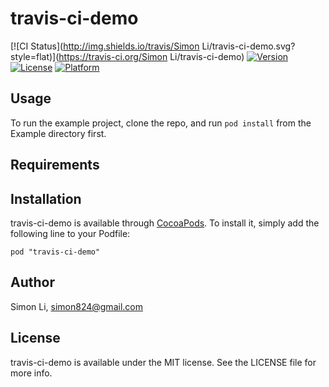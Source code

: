 # travis-ci-demo

[![CI Status](http://img.shields.io/travis/Simon Li/travis-ci-demo.svg?style=flat)](https://travis-ci.org/Simon Li/travis-ci-demo)
[![Version](https://img.shields.io/cocoapods/v/travis-ci-demo.svg?style=flat)](http://cocoadocs.org/docsets/travis-ci-demo)
[![License](https://img.shields.io/cocoapods/l/travis-ci-demo.svg?style=flat)](http://cocoadocs.org/docsets/travis-ci-demo)
[![Platform](https://img.shields.io/cocoapods/p/travis-ci-demo.svg?style=flat)](http://cocoadocs.org/docsets/travis-ci-demo)

## Usage

To run the example project, clone the repo, and run `pod install` from the Example directory first.

## Requirements

## Installation

travis-ci-demo is available through [CocoaPods](http://cocoapods.org). To install
it, simply add the following line to your Podfile:

    pod "travis-ci-demo"

## Author

Simon Li, simon824@gmail.com

## License

travis-ci-demo is available under the MIT license. See the LICENSE file for more info.

